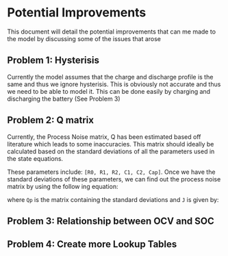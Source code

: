 # Potential Improvements
This document will detail the potential improvements that can me made to the model by discussing some of the issues that arose

## Problem 1: Hysterisis
Currently the model assumes that the charge and discharge profile is the same and thus we ignore hysterisis.
This is obviously not accurate and thus we need to be able to model it. This can be done easily by charging 
and discharging the battery (See Problem 3)

## Problem 2: Q matrix 
Currently, the Process Noise matrix, Q has been estimated based off literature which leads to some inaccuracies.
This matrix should ideally be calculated based on the standard deviations of all the parameters used in the state equations.

These parameters include: `[R0, R1, R2, C1, C2, Cap]`. Once we have the standard deviations of these parameters, we can find out the
process noise matrix by using the follow ing equation:

where `Qp` is the matrix containing the standard deviations and `J` is given by:



## Problem 3: Relationship between OCV and SOC

## Problem 4: Create more Lookup Tables